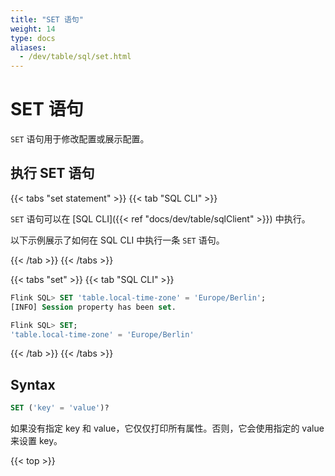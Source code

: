 ```yaml
---
title: "SET 语句"
weight: 14
type: docs
aliases:
  - /dev/table/sql/set.html
---
```

<!--
Licensed to the Apache Software Foundation (ASF) under one
or more contributor license agreements.  See the NOTICE file
distributed with this work for additional information
regarding copyright ownership.  The ASF licenses this file
to you under the Apache License, Version 2.0 (the
"License"); you may not use this file except in compliance
with the License.  You may obtain a copy of the License at

  http://www.apache.org/licenses/LICENSE-2.0

Unless required by applicable law or agreed to in writing,
software distributed under the License is distributed on an
"AS IS" BASIS, WITHOUT WARRANTIES OR CONDITIONS OF ANY
KIND, either express or implied.  See the License for the
specific language governing permissions and limitations
under the License.
-->

<a name="set-statements"></a>

# SET 语句

`SET` 语句用于修改配置或展示配置。

<a name="run-a-set-statement"></a>

## 执行 SET 语句

{{< tabs "set statement" >}}
{{< tab "SQL CLI" >}}

`SET` 语句可以在 [SQL CLI]({{< ref "docs/dev/table/sqlClient" >}}) 中执行。

以下示例展示了如何在 SQL CLI 中执行一条 `SET` 语句。

{{< /tab >}}
{{< /tabs >}}

{{< tabs "set" >}}
{{< tab "SQL CLI" >}}
```sql
Flink SQL> SET 'table.local-time-zone' = 'Europe/Berlin';
[INFO] Session property has been set.

Flink SQL> SET;
'table.local-time-zone' = 'Europe/Berlin'
```
{{< /tab >}}
{{< /tabs >}}

<a name="syntax"></a>

## Syntax

```sql
SET ('key' = 'value')?
```

如果没有指定 key 和 value，它仅仅打印所有属性。否则，它会使用指定的 value 来设置 key。

{{< top >}}
